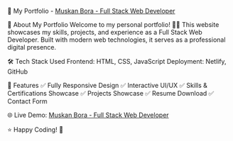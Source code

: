 🚀 My Portfolio - [Muskan Bora - Full Stack Web Developer](https://muskan-bora.netlify.app/)

📌 About My Portfolio
Welcome to my personal portfolio! 🎨🚀
This website showcases my skills, projects, and experience as a Full Stack Web Developer. Built with modern web technologies, it serves as a professional digital presence.

🛠️ Tech Stack Used
Frontend: HTML, CSS, JavaScript
Deployment: Netlify, GitHub

🔗 Features
✅ Fully Responsive Design
✅ Interactive UI/UX
✅ Skills & Certifications Showcase
✅ Projects Showcase
✅ Resume Download
✅ Contact Form

🌐 Live Demo: [Muskan Bora - Full Stack Web Developer](https://muskan-bora.netlify.app/)

⭐ Happy Coding! 🚀  
